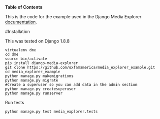 **Table of Contents**

This is the code for the example used in the Django Media Explorer [documentation](https://github.com/oxfamamerica/django-media-explorer). 

#Installation

This was tested on Django 1.8.8


```
virtualenv dme
cd dme
source bin/activate
pip install django-media-explorer
git clone https://github.com/oxfamamerica/media_explorer_example.git
cd media_explorer_example
python manage.py makemigrations
python manage.py migrate
#Create a superuser so you can add data in the admin section
python manage.py createsuperuser
python manage.py runserver
```

Run tests

```
python manage.py test media_explorer.tests
```
